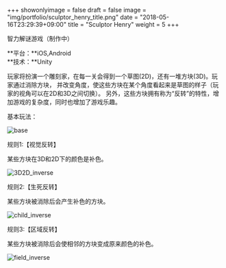 +++
showonlyimage = false
draft = false
image = "img/portfolio/sculptor_henry_title.png"
date = "2018-05-16T23:29:39+09:00"
title = "Sculptor Henry"
weight = 5
+++

智力解谜游戏（制作中）
<!--more-->

**平台：**iOS,Android<br>
**技术：**Unity

玩家将扮演一个雕刻家，在每一关会得到一个草图(2D)，还有一堆方块(3D)。玩家通过消除方块，
并改变角度，使这些方块在某个角度看起来是草图的样子（玩家的视角可以在2D和3D之间切换）。
另外，这些方块拥有称为“反转”的特性，增加游戏的复杂度，同时也增加了游戏乐趣。

基本玩法：

![base](/img/portfolio/base.gif)

规则1:【视觉反转】

某些方块在3D和2D下的颜色是补色。

![3D2D_inverse](/img/portfolio/3D2D_inverse.gif)

规则2:【生死反转】

某些方块被消除后会产生补色的方块。

![child_inverse](/img/portfolio/child_inverse.gif)

规则3:【区域反转】

某些方块被消除后会使相邻的方块变成原来颜色的补色。

![field_inverse](/img/portfolio/field_inverse.gif)